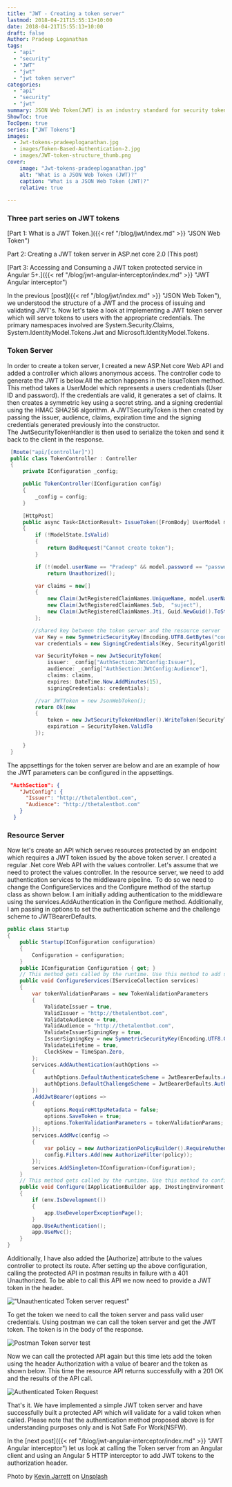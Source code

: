 ```yaml
---
title: "JWT - Creating a token server"
lastmod: 2018-04-21T15:55:13+10:00
date: 2018-04-21T15:55:13+10:00
draft: false
Author: Pradeep Loganathan
tags: 
  - "api"   
  - "security"
  - "JWT"
  - "jwt"
  - "jwt token server"
categories: 
  - "api"
  - "security"
  - "jwt"
summary: JSON Web Token(JWT) is an industry standard for security tokens used to securely transmit information between client and server as JSON objects.It provides a solution to the problem of passing claims between parties. In this post we will be implementing a JWT token server which will serve tokens to users with the appropriate credentials.
ShowToc: true
TocOpen: true
series: ["JWT Tokens"]
images:
  - Jwt-tokens-pradeeploganathan.jpg
  - images/Token-Based-Authentication-2.jpg
  - images/JWT-token-structure_thumb.png
cover:
    image: "Jwt-tokens-pradeeploganathan.jpg"
    alt: "What is a JSON Web Token (JWT)?"
    caption: "What is a JSON Web Token (JWT)?"
    relative: true
 
---
```


### Three part series on JWT tokens

[Part 1: What is a JWT Token.]({{< ref "/blog/jwt/index.md" >}} "JSON Web Token")

Part 2: Creating a JWT token server in ASP.net core 2.0 (This post)

[Part 3: Accessing and Consuming a JWT token protected service in Angular 5+.]({{< ref "/blog/jwt-angular-interceptor/index.md" >}} "JWT Angular interceptor")

In the previous [post]({{< ref "/blog/jwt/index.md" >}} "JSON Web Token"), we understood the structure of a JWT and the process of issuing and validating JWT's. Now let's take a look at implementing a JWT token server which will serve tokens to users with the appropriate credentials. The primary namespaces involved are System.Security.Claims, System.IdentityModel.Tokens.Jwt and Microsoft.IdentityModel.Tokens.

### Token Server

In order to create a token server, I created a new ASP.Net core Web API and added a controller which allows anonymous access. The controller code to generate the JWT is below.All the action happens in the IssueToken method. This method takes a UserModel which represents a users credentials (User ID and password). If the credentials are valid, it generates a set of claims. It then creates a symmetric key using a secret string. and a signing credential using the HMAC SHA256 algorithm. A JWTSecurityToken is then created by passing the issuer, audience, claims, expiration time and the signing credentials generated previously into the constructor. The JwtSecurityTokenHandler is then used to serialize the token and send it back to the client in the response.

```csharp
 [Route("api/[controller]")]
 public class TokenController : Controller
 {
     private IConfiguration _config;

     public TokenController(IConfiguration config)
     {
         _config = config;
     }

     [HttpPost]
     public async Task<IActionResult> IssueToken([FromBody] UserModel model)
     {
         if (!ModelState.IsValid)
         {
             return BadRequest("Cannot create token");
         }

         if (!(model.userName == "Pradeep" && model.password == "password"))
             return Unauthorized();

         var claims = new[]
         {
             new Claim(JwtRegisteredClaimNames.UniqueName, model.userName),
             new Claim(JwtRegisteredClaimNames.Sub,  "suject"),
             new Claim(JwtRegisteredClaimNames.Jti, Guid.NewGuid().ToString())
         };

        //shared key between the token server and the resource server
         var Key = new SymmetricSecurityKey(Encoding.UTF8.GetBytes("condimentumvestibulumSuspendissesitametpulvinarorcicondimentummollisjusto"));
         var credentials = new SigningCredentials(Key, SecurityAlgorithms.HmacSha256);

         var SecurityToken = new JwtSecurityToken(
             issuer: _config["AuthSection:JWtConfig:Issuer"], 
             audience: _config["AuthSection:JWtConfig:Audience"], 
             claims: claims, 
             expires: DateTime.Now.AddMinutes(15),
             signingCredentials: credentials);

         //var JWTToken = new JsonWebToken();
         return Ok(new
         {
             token = new JwtSecurityTokenHandler().WriteToken(SecurityToken),
             expiration = SecurityToken.ValidTo
         });

     }
 }
```

The appsettings for the token server are below and are an example of how the JWT parameters can be configured in the appsettings.

```json
 "AuthSection": {
    "JwtConfig": {
      "Issuer": "http://thetalentbot.com",
      "Audience": "http://thetalentbot.com"
    }
  }
```

### Resource Server

Now let's create an API which serves resources protected by an endpoint which requires a JWT token issued by the above token server. I created a regular .Net core Web API with the values controller. Let's assume that we need to protect the values controller. In the resource server, we need to add authentication services to the middleware pipeline.  To do so we need to change the ConfigureServices and the Configure method of the startup class as shown below. I am initially adding authentication to the middleware using the services.AddAuthentication in the Configure method. Additionally, I am passing in options to set the authentication scheme and the challenge scheme to JWTBearerDefaults.

```csharp
public class Startup
{
    public Startup(IConfiguration configuration)
    {
        Configuration = configuration;
    }
    public IConfiguration Configuration { get; }
    // This method gets called by the runtime. Use this method to add services to the container.
    public void ConfigureServices(IServiceCollection services)
    {
        var tokenValidationParams = new TokenValidationParameters
        {
            ValidateIssuer = true,
            ValidIssuer = "http://thetalentbot.com",
            ValidateAudience = true,
            ValidAudience = "http://thetalentbot.com",
            ValidateIssuerSigningKey = true,
            IssuerSigningKey = new SymmetricSecurityKey(Encoding.UTF8.GetBytes("condimentumvestibulumSuspendissesitametpulvinarorcicondimentummollisjusto")),
            ValidateLifetime = true,
            ClockSkew = TimeSpan.Zero,
        };
        services.AddAuthentication(authOptions =>
        {
            authOptions.DefaultAuthenticateScheme = JwtBearerDefaults.AuthenticationScheme;
            authOptions.DefaultChallengeScheme = JwtBearerDefaults.AuthenticationScheme;
        })
        .AddJwtBearer(options =>
        {
            options.RequireHttpsMetadata = false;
            options.SaveToken = true;
            options.TokenValidationParameters = tokenValidationParams;
        });
        services.AddMvc(config =>
        {
            var policy = new AuthorizationPolicyBuilder().RequireAuthenticatedUser().Build();
            config.Filters.Add(new AuthorizeFilter(policy));
        });
        services.AddSingleton<IConfiguration>(Configuration);
    }
    // This method gets called by the runtime. Use this method to configure the HTTP request pipeline.
    public void Configure(IApplicationBuilder app, IHostingEnvironment env)
    {
        if (env.IsDevelopment())
        {
            app.UseDeveloperExceptionPage();
        }
        app.UseAuthentication();
        app.UseMvc();
    }
}
```

Additionally, I have also added the \[Authorize\] attribute to the values controller to protect its route. After setting up the above configuration, calling the protected API in postman results in failure with a 401 Unauthorized. To be able to call this API we now need to provide a JWT token in the header.

!["Unauthenticated Token server request"](images/Token-un-authenticated-request.png)

To get the token we need to call the token server and pass valid user credentials. Using postman we can call the token server and get the JWT token. The token is in the body of the response.

![Postman Token server test](images/Token-server-postman.png)

Now we can call the protected API again but this time lets add the token using the header Authorization with a value of bearer and the token as shown below. This time the resource API returns successfully with a 201 OK and the results of the API call.

![Authenticated Token Request](images/Token-authenticated-request.png)

That's it. We have implemented a simple JWT token server and have successfully built a protected API which will validate for a valid token when called. Please note that the authentication method proposed above is for understanding purposes only and is Not Safe For Work(NSFW).

In the [next post]({{< ref "/blog/jwt-angular-interceptor/index.md" >}} "JWT Angular interceptor") let us look at calling the Token server from an Angular client and using an Angular 5 HTTP interceptor to add JWT tokens to the authorization header.

Photo by [Kevin Jarrett](https://unsplash.com/photos/ricbHp3PD9s?utm_source=unsplash&utm_medium=referral&utm_content=creditCopyText) on [Unsplash](https://unsplash.com/search/photos/ticket-booth?utm_source=unsplash&utm_medium=referral&utm_content=creditCopyText)
